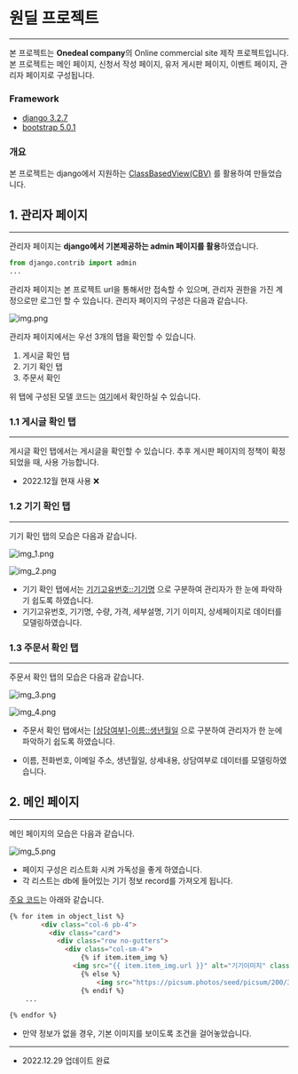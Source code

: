 # 원딜 프로젝트

---
 본 프로젝트는 **Onedeal company**의 Online commercial site 제작 프로젝트입니다.
본 프로젝트는 메인 페이지, 신청서 작성 페이지, 유저 게시판 페이지, 이벤트 페이지, 관리자 페이지로 구성됩니다.

### Framework
- [django 3.2.7](https://www.djangoproject.com/)
- [bootstrap 5.0.1](https://getbootstrap.com/) 

### 개요
본 프로젝트는 django에서 지원하는 [ClassBasedView(CBV)](https://docs.djangoproject.com/en/4.0/topics/class-based-views/)
를 활용하여 만들었습니다.

## 1. 관리자 페이지

---
관리자 페이지는 **django에서 기본제공하는 admin 페이지를 활용**하였습니다.
```python
from django.contrib import admin
...
```
관리자 페이지는 본 프로젝트 url을 통해서만 접속할 수 있으며, 관리자 권한을 가진
계정으로만 로그인 할 수 있습니다. 관리자 페이지의 구성은 다음과 같습니다.

![img.png](assets/img.png)

관리자 페이지에서는 우선 3개의 탭을 확인할 수 있습니다.
1. 게시글 확인 탭
2. 기기 확인 탭
3. 주문서 확인

위 탭에 구성된 모델 코드는 [여기](onedeal/models.py)에서 확인하실 수 있습니다.
### 1.1 게시글 확인 탭

---
게시글 확인 탭에서는 게시글을 확인할 수 있습니다. 
추후 게시판 페이지의 정책이 확정되었을 때, 사용 가능합니다. <br/>
- 2022.12월 현재 사용 ❌

### 1.2 기기 확인 탭

---
기기 확인 탭의 모습은 다음과 같습니다.

![img_1.png](assets/img_1.png)

![img_2.png](assets/img_2.png)
- 기기 확인 탭에서는 <u>기기고유번호::기기명</u> 으로 구분하여 
관리자가 한 눈에 파악하기 쉽도록 하였습니다.
- 기기고유번호, 기기명, 수량, 가격, 세부설명, 기기 이미지, 상세페이지로 데이터를 모델링하였습니다.

### 1.3 주문서 확인 탭

---
주문서 확인 탭의 모습은 다음과 같습니다.

![img_3.png](assets/img_3.png)

![img_4.png](assets/img_4.png)
- 주문서 확인 탭에서는 <u>\[상담여부]-이름::생년월일</u> 으로 구분하여
관리자가 한 눈에 파악하기 쉽도록 하였습니다.
  
- 이름, 전화번호, 이메일 주소, 생년월일, 상세내용, 상담여부로 데이터를 모델링하였습니다.

## 2. 메인 페이지

---

메인 페이지의 모습은 다음과 같습니다.

![img_5.png](assets/img_5.png)

- 페이지 구성은 리스트화 시켜 가독성을 좋게 하였습니다.
- 각 리스트는 db에 들어있는 기기 정보 record를 가져오게 됩니다.

[주요 코드](onedeal/templates/onedeal/item_list.html)는 아래와 같습니다.

```html
{% for item in object_list %}
        <div class="col-6 pb-4">
          <div class="card">
            <div class="row no-gutters">
              <div class="col-sm-4">
                  {% if item.item_img %}
                <img src="{{ item.item_img.url }}" alt="기기이미지" class="card-img m-4 text-center" />
                  {% else %}
                      <img src="https://picsum.photos/seed/picsum/200/300" alt="noimg" class="card-img m-3 text-center">
                  {% endif %}
    ...
                  
{% endfor %}
```

- 만약 정보가 없을 경우, 기본 이미지를 보이도록 조건을 걸어놓았습니다.

---
- 2022.12.29 업데이트 완료

